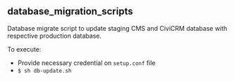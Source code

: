 ## database_migration_scripts

Database migrate script to update staging CMS and CiviCRM database with respective production database.

To execute:
- Provide necessary credential on ```setup.conf``` file
- ```$ sh db-update.sh```
